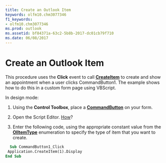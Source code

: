 ```yaml
---
title: Create an Outlook Item
keywords: olfm10.chm3077346
f1_keywords:
- olfm10.chm3077346
ms.prod: outlook
ms.assetid: bf84371a-63c2-5b8b-2017-dc01cb79f710
ms.date: 06/08/2017
---
```



# Create an Outlook Item

This procedure uses the  **Click** event to call **[CreateItem](application-createitem-method-outlook.md)** to create and show an appointment when a user clicks CommandButton1. The example shows how to do this in a custom form page using VBScript.

In design mode:

1. Using the  **Control Toolbox**, place a  **[CommandButton](commandbutton-object-outlook-forms-script.md)** on your form.
    
2. Open the Script Editor. [How](using-the-script-editor.md)?
    
3. Enter the following code, using the appropriate constant value from the  **[OlItemType](olitemtype-enumeration-outlook.md)** enumeration to specify the type of item that you want to create.
    
```vb
  Sub CommandButton1_Click 
 Application.CreateItem(1).Display 
End Sub
```


    
    

